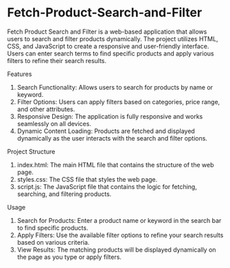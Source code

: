 # Fetch-Product-Search-and-Filter

Fetch Product Search and Filter is a web-based application that allows users to search and filter products dynamically. The project utilizes HTML, CSS, and JavaScript to create a responsive and user-friendly interface. Users can enter search terms to find specific products and apply various filters to refine their search results.

Features
1. Search Functionality: Allows users to search for products by name or keyword.
2. Filter Options: Users can apply filters based on categories, price range, and other attributes.
3. Responsive Design: The application is fully responsive and works seamlessly on all devices.
4. Dynamic Content Loading: Products are fetched and displayed dynamically as the user interacts with the search and filter options.

Project Structure
1. index.html: The main HTML file that contains the structure of the web page.
2. styles.css: The CSS file that styles the web page.
3. script.js: The JavaScript file that contains the logic for fetching, searching, and filtering products.

Usage
1. Search for Products: Enter a product name or keyword in the search bar to find specific products.
2. Apply Filters: Use the available filter options to refine your search results based on various criteria.
3. View Results: The matching products will be displayed dynamically on the page as you type or apply filters.
